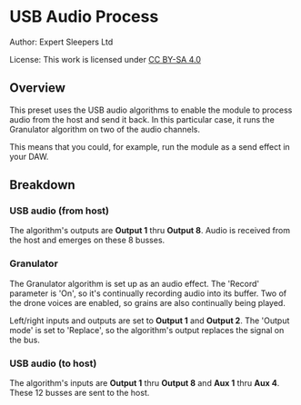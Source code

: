 # USB Audio Process
Author: Expert Sleepers Ltd

License: This work is licensed under [CC BY-SA 4.0](https://creativecommons.org/licenses/by-sa/4.0/?ref=chooser-v1) 

## Overview
This preset uses the USB audio algorithms to enable the module to process audio from the host and send it back. In this particular case, it runs the Granulator algorithm on two of the audio channels.

This means that you could, for example, run the module as a send effect in your DAW.

## Breakdown

### USB audio (from host)
The algorithm's outputs are **Output 1** thru **Output 8**. Audio is received from the host and emerges on these 8 busses.

### Granulator
The Granulator algorithm is set up as an audio effect. The 'Record' parameter is 'On', so it's continually recording audio into its buffer. Two of the drone voices are enabled, so grains are also continually being played.

Left/right inputs and outputs are set to **Output 1** and **Output 2**. The 'Output mode' is set to 'Replace', so the algorithm's output replaces the signal on the bus.

### USB audio (to host)
The algorithm's inputs are **Output 1** thru **Output 8** and **Aux 1** thru **Aux 4**. These 12 busses are sent to the host.
